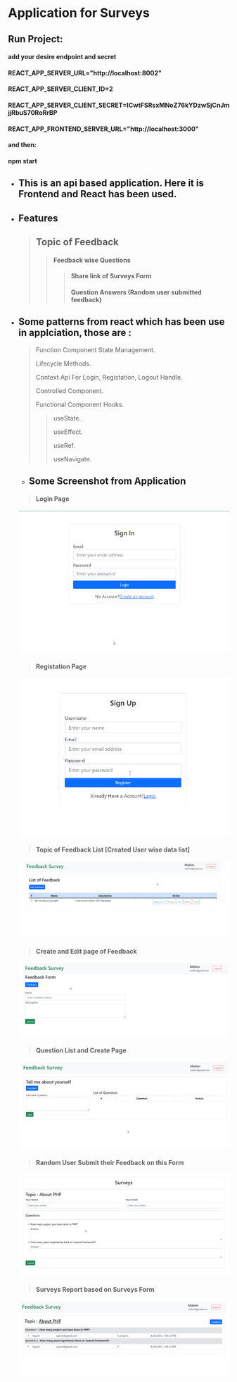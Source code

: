 # Application for Surveys
## Run Project:

#### add your desire endpoint and secret
#### REACT_APP_SERVER_URL="http://localhost:8002"
#### REACT_APP_SERVER_CLIENT_ID=2
#### REACT_APP_SERVER_CLIENT_SECRET=ICwtFSRsxMNoZ76kYDzwSjCnJmjjRbuS70RoRrBP
#### REACT_APP_FRONTEND_SERVER_URL="http://localhost:3000"
#### and then:
#### npm start


* ## This is an api based application. Here it is Frontend and React has been used.
* ## Features
    > ## Topic of Feedback
    >> #### Feedback wise Questions
    >>> #### Share link of Surveys Form 
    >>> #### Question Answers  (Random user submitted feedback)
* ## Some patterns from react which has been use in applciation, those are : 
    > Function Component State Management.
    >
    > Lifecycle Methods.
    >
    > Context Api For Login, Registation, Logout Handle.
    >
    > Controlled Component.
    >
    > Functional Component Hooks.
    >>
    >> useState.
    >>
    >> useEffect.
    >>
    >> useRef.
    >>
    >> useNavigate.

    * ## Some Screenshot from Application
    > #### Login Page
    [![Login](./login.png "login")](./login.png)
    > #### Registation Page
    [![register](./register.png "register")](./register.png)
    > #### Topic of Feedback List [Created User wise data list]
    [![feedback_list](./feedback_list.png "feedback_list")](./feedback_list.png)
    > #### Create and Edit page of Feedback
    [![feedback_add_form](./feedback_add_form.png "feedback_add_form")](./feedback_add_form.png)
    > #### Question List and Create Page
    [![question_list_add_page](./question_list_add_page.png "question_list_add_page")](./question_list_add_page.png)
    > #### Random User Submit their Feedback on this Form
    [![user_response_page](./user_response_page.png "user_response_page")](./user_response_page.png)
    > #### Surveys Report based on Surveys Form
    [![surveys_report](./surveys_report.png "surveys_report")](./surveys_report.png)
   
 
